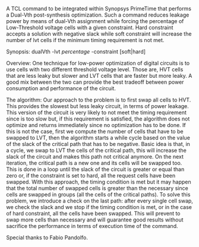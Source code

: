 A TCL command to be integrated within Synopsys PrimeTime that performs a Dual-Vth post-synthesis optimization.
Such a command reduces leakage power by means of dual-Vth assignment while forcing the percentage of Low-Threshold voltage cells with a given constraint. 
Hard constraint accepts a solution with negative slack while soft constraint will increase the number of lvt cells if the minimum timing requirement is not met.

Synopsis:
dualVth -lvt $percentage$ -constraint [soft|hard]

Overview:
One technique for low-power optimization of digital circuits is to use cells with two different threshold voltage level. Those are, HVT cells that are less leaky but slower and LVT cells that are faster but more leaky. A good mix between the two can provide the best tradeoff between power consumption and performance of the circuit.

The algorithm:
Our approach to the problem is to first swap all cells to HVT. This provides the slowest but less leaky circuit, in terms of power leakage. This version of the circuit is very likely to not meet the timing requirement since is too slow but, if this requirement is satisfied, the algorithm does not optimize and returns immediately since no optimization has to be done.
If this is not the case, first we compute the number of cells that have to be swapped to LVT, then the algorithm starts a while cycle based on the value of the slack of the critical path that has to be negative.
Basic idea is that, in a cycle, we swap to LVT the cells of the critical path, this will increase the slack of the circuit and makes this path not critical anymore. On the next iteration, the critical path is a new one and its cells will be swapped too. This is done in a loop until the slack of the circuit is greater or equal than zero or, if the constraint is set to hard, all the request cells have been swapped. 
With this approach, the timing condition is met but it may happen that the total number of swapped cells is greater than the necessary since cells are swapped in groups (all the cells of the critical paths). 
To solve this problem, we introduce a check on the last path: after every single cell swap, we check the slack and we stop if the timing condition is met, or in the case of hard constraint, all the cells have been swapped. This will prevent to swap more cells than necessary and will guarantee good results without sacrifice the performance in terms of execution time of the command. 

Special thanks to Fabio Pandolfo.
